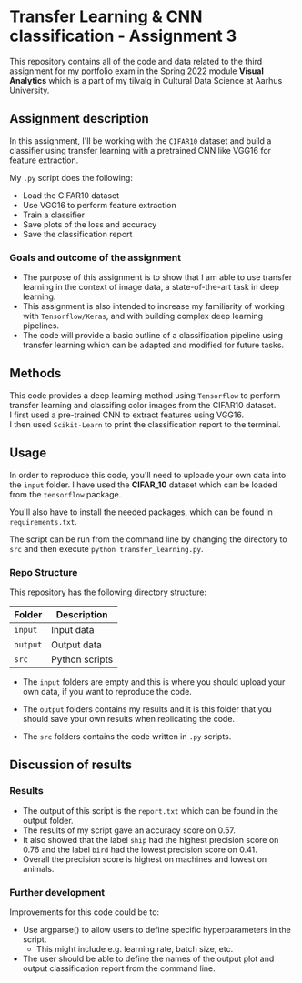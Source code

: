 # Transfer Learning & CNN classification - Assignment 3
This repository contains all of the code and data related to the third assignment for my portfolio exam in the Spring 2022 module **Visual Analytics** which is a part of my tilvalg in Cultural Data Science at Aarhus University.  


## Assignment description 
In this assignment, I'll be working with the ```CIFAR10``` dataset and build a classifier using transfer learning with a pretrained CNN like VGG16 for feature extraction. 

My ```.py``` script does the following:

- Load the CIFAR10 dataset
- Use VGG16 to perform feature extraction
- Train a classifier 
- Save plots of the loss and accuracy 
- Save the classification report


### Goals and outcome of the assignment
- The purpose of this assignment is to show that I am able to use transfer learning in the context of image data, a state-of-the-art task in deep learning.
- This assignment is also intended to increase my familiarity of working with ```Tensorflow/Keras```, and with building complex deep learning pipelines.
- The code will provide a basic outline of a classification pipeline using transfer learning which can be adapted and modified for future tasks.  


## Methods  
This code provides a deep learning method using ```Tensorflow``` to perform transfer learning and classifing color images from the CIFAR10 dataset.    
I first used a pre-trained CNN to extract features using VGG16.   
I then used ```Scikit-Learn``` to print the classification report to the terminal.


## Usage    
In order to reproduce this code, you'll need to uploade your own data into the ```input``` folder.
I have used the **CIFAR_10** dataset which can be loaded from the ```tensorflow``` package. 

You'll also have to install the needed packages, which can be found in ```requirements.txt```.  

The script can be run from the command line by changing the directory to ```src``` and then execute ```python transfer_learning.py```.


### Repo Structure  
This repository has the following directory structure:  

| **Folder** | **Description** |
| ----------- | ----------- |
| ```input``` | Input data |
| ```output``` | Output data |
| ```src``` | Python scripts |


- The ```input``` folders are empty and this is where you should upload your own data, if you want to reproduce the code.

- The ```output``` folders contains my results and it is this folder that you should save your own results when replicating the code. 

- The ```src``` folders contains the code written in ```.py``` scripts. 


## Discussion of results 
### Results
- The output of this script is the ```report.txt``` which can be found in the output folder.
- The results of my script gave an accuracy score on 0.57. 
- It also showed that the label ```ship``` had the highest precision score on 0.76 and the label ```bird``` had the lowest precision score on 0.41. 
- Overall the precision score is highest on machines and lowest on animals.

### Further development 
Improvements for this code could be to: 
- Use argparse() to allow users to define specific hyperparameters in the script.
  - This might include e.g. learning rate, batch size, etc.
- The user should be able to define the names of the output plot and output classification report from the command line.
